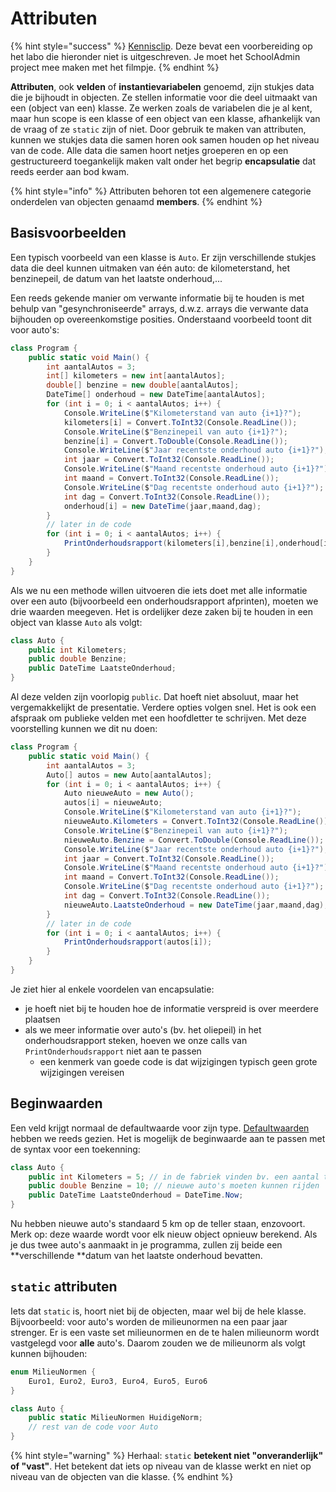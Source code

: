 # Attributen

{% hint style="success" %}
[Kennisclip](https://youtu.be/eT5uhSw9nFo). Deze bevat een voorbereiding op het labo die hieronder niet is uitgeschreven. Je moet het SchoolAdmin project mee maken met het filmpje.
{% endhint %}

**Attributen**, ook **velden** of **instantievariabelen** genoemd, zijn stukjes data die je bijhoudt in objecten. Ze stellen informatie voor die deel uitmaakt van een (object van een) klasse. Ze werken zoals de variabelen die je al kent, maar hun scope is een klasse of een object van een klasse, afhankelijk van de vraag of ze `static` zijn of niet. Door gebruik te maken van attributen, kunnen we stukjes data die samen horen ook samen houden op het niveau van de code. Alle data die samen hoort netjes groeperen en op een gestructureerd toegankelijk maken valt onder het begrip **encapsulatie** dat reeds eerder aan bod kwam.

{% hint style="info" %}
Attributen behoren tot een algemenere categorie onderdelen van objecten genaamd **members**.
{% endhint %}

## Basisvoorbeelden

Een typisch voorbeeld van een klasse is `Auto`. Er zijn verschillende stukjes data die deel kunnen uitmaken van één auto: de kilometerstand, het benzinepeil, de datum van het laatste onderhoud,...

Een reeds gekende manier om verwante informatie bij te houden is met behulp van "gesynchroniseerde" arrays, d.w.z. arrays die verwante data bijhouden op overeenkomstige posities. Onderstaand voorbeeld toont dit voor auto's:

```csharp
class Program {
    public static void Main() {
        int aantalAutos = 3;
        int[] kilometers = new int[aantalAutos];
        double[] benzine = new double[aantalAutos];
        DateTime[] onderhoud = new DateTime[aantalAutos];
        for (int i = 0; i < aantalAutos; i++) {
            Console.WriteLine($"Kilometerstand van auto {i+1}?");
            kilometers[i] = Convert.ToInt32(Console.ReadLine());
            Console.WriteLine($"Benzinepeil van auto {i+1}?");
            benzine[i] = Convert.ToDouble(Console.ReadLine());
            Console.WriteLine($"Jaar recentste onderhoud auto {i+1}?");
            int jaar = Convert.ToInt32(Console.ReadLine());
            Console.WriteLine($"Maand recentste onderhoud auto {i+1}?");
            int maand = Convert.ToInt32(Console.ReadLine());
            Console.WriteLine($"Dag recentste onderhoud auto {i+1}?");
            int dag = Convert.ToInt32(Console.ReadLine());
            onderhoud[i] = new DateTime(jaar,maand,dag);
        }
        // later in de code
        for (int i = 0; i < aantalAutos; i++) {
            PrintOnderhoudsrapport(kilometers[i],benzine[i],onderhoud[i]);
        }
    }
}
```

Als we nu een methode willen uitvoeren die iets doet met alle informatie over een auto (bijvoorbeeld een onderhoudsrapport afprinten), moeten we drie waarden meegeven. Het is ordelijker deze zaken bij te houden in een object van klasse `Auto` als volgt:

```csharp
class Auto {
    public int Kilometers;
    public double Benzine;
    public DateTime LaatsteOnderhoud;
}
```

Al deze velden zijn voorlopig `public`. Dat hoeft niet absoluut, maar het vergemakkelijkt de presentatie. Verdere opties volgen snel. Het is ook een afspraak om publieke velden met een hoofdletter te schrijven. Met deze voorstelling kunnen we dit nu doen:

```csharp
class Program {
    public static void Main() {
        int aantalAutos = 3;
        Auto[] autos = new Auto[aantalAutos];
        for (int i = 0; i < aantalAutos; i++) {
            Auto nieuweAuto = new Auto();
            autos[i] = nieuweAuto;
            Console.WriteLine($"Kilometerstand van auto {i+1}?");
            nieuweAuto.Kilometers = Convert.ToInt32(Console.ReadLine());
            Console.WriteLine($"Benzinepeil van auto {i+1}?");
            nieuweAuto.Benzine = Convert.ToDouble(Console.ReadLine());
            Console.WriteLine($"Jaar recentste onderhoud auto {i+1}?");
            int jaar = Convert.ToInt32(Console.ReadLine());
            Console.WriteLine($"Maand recentste onderhoud auto {i+1}?");
            int maand = Convert.ToInt32(Console.ReadLine());
            Console.WriteLine($"Dag recentste onderhoud auto {i+1}?");
            int dag = Convert.ToInt32(Console.ReadLine());
            nieuweAuto.LaatsteOnderhoud = new DateTime(jaar,maand,dag);
        }
        // later in de code
        for (int i = 0; i < aantalAutos; i++) {
            PrintOnderhoudsrapport(autos[i]);
        }
    }
}
```

Je ziet hier al enkele voordelen van encapsulatie:

* je hoeft niet bij te houden hoe de informatie verspreid is over meerdere plaatsen
* als we meer informatie over auto's (bv. het oliepeil) in het onderhoudsrapport steken, hoeven we onze calls van `PrintOnderhoudsrapport` niet aan te passen
  * een kenmerk van goede code is dat wijzigingen typisch geen grote wijzigingen vereisen

## Beginwaarden

Een veld krijgt normaal de defaultwaarde voor zijn type. [Defaultwaarden](../../semester-1-programming-principles/h7-arrays/value-types-en-reference-types.md#defaultwaarden) hebben we reeds gezien. Het is mogelijk de beginwaarde aan te passen met de syntax voor een toekenning:

```csharp
class Auto {
    public int Kilometers = 5; // in de fabriek vinden bv. een aantal testen plaats
    public double Benzine = 10; // nieuwe auto's moeten kunnen rijden
    public DateTime LaatsteOnderhoud = DateTime.Now;
}
```

Nu hebben nieuwe auto's standaard 5 km op de teller staan, enzovoort. Merk op: deze waarde wordt voor elk nieuw object opnieuw berekend. Als je dus twee auto's aanmaakt in je programma, zullen zij beide een **verschillende **datum van het laatste onderhoud bevatten.

## `static` attributen

Iets dat `static` is, hoort niet bij de objecten, maar wel bij de hele klasse. Bijvoorbeeld: voor auto's worden de milieunormen na een paar jaar strenger. Er is een vaste set milieunormen en de te halen milieunorm wordt vastgelegd voor **alle** auto's. Daarom zouden we de milieunorm als volgt kunnen bijhouden:

```csharp
enum MilieuNormen {
    Euro1, Euro2, Euro3, Euro4, Euro5, Euro6
}

class Auto {
    public static MilieuNormen HuidigeNorm;
    // rest van de code voor Auto
}
```

{% hint style="warning" %}
Herhaal: `static` **betekent niet "onveranderlijk" of "vast"**. Het betekent dat iets op niveau van de klasse werkt en niet op niveau van de objecten van die klasse.
{% endhint %}
